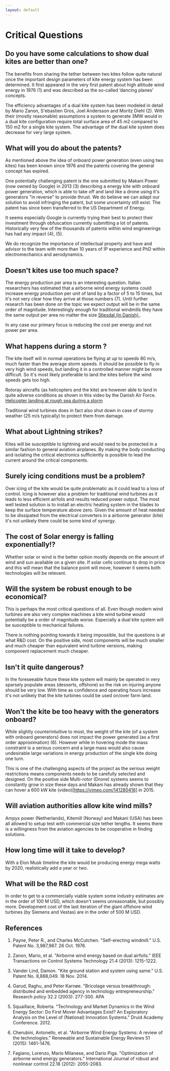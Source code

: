 ```yaml
---
layout: default
---
```


# Critical Questions

## Do you have some calculations to show dual kites are better than one?
The benefits from sharing the tether between two kites follow quite natural once the important design parameters of kite energy system has been determined. It first appeared in the very first patent about high altitude wind energy in 1976 (1) and was described as the so-called ‘dancing planes’ concepts.

The efficiency advantages of a dual kite system has been modeled in detail by Mario Zanon, S'ebastien Gros, Joel Andersson and Moritz Diehl (2). With their (mostly reasonable) assumptions a system to generate 3MW would in a dual kite configuration require total surface area of 45 m2 compared to 150 m2 for a single kite system. The advantage of the dual kite system does decrease for very large system.

## What will you do about the patents?
As mentioned above the idea of onboard power generation (even using two kites) has been known since 1976 and the patents covering the general concept has expired.

One potentially challenging patent is the one submitted by Makani Power (now owned by Google) in 2013 (3) describing a energy kite with onboard power generation, which is able to take off and land like a drone using it's generators "in reverse" to provide thrust. We do believe we can adapt our solution to avoid infringing the patent, but some uncertainty still exist. The patent has since been transferred to the US Department of Energy.

It seems especially Google is currently trying their best to protect their investment through obfuscation currently submitting a lot of patents. Historically very few of the thousands of patents within wind engineerings has had any impact (4), (5).

We do recognize the importance of intellectual property and have and advisor to the team with more than 10 years of IP experience and PhD within electromechanics and aerodynamics.


## Doesn't kites use too much space?
The energy production per area is an interesting question. Italian researchers has estimated that a airborne wind energy systems could increase energy production per unit of land by a factor of 5 to 15 times, but it's not very clear how they arrive at those numbers (7). Until further research has been done on the topic we expect output will be in the same order of magnitude. Interestingly enough for traditional windmills they have the same output per area no matter the size [Stiesdal (in Danish) ](https://ing.dk/blog/bliver-vindmoellerne-ved-med-at-vokse-del-ii-192275).

In any case our primary focus is reducing the cost per energy and not power per area.

## What happens during a storm ?
The kite itself will in normal operations be flying at up to speeds 80 m/s, much faster than the average storm speeds. It should be possible to fly in very high wind speeds, but landing it in a controlled manner might be more difficult. So it's most likely preferable to land the kites before the wind speeds gets too high.

Rotoray aircrafts (as helicopters and the kite) are however able to land in quite adverse conditions as shown in this video by the Danish Air Force. [Helicopter landing at rough sea during a storm](https://youtu.be/ptem1zpHD_s)

Traditional wind turbines does in fact also shut down in case of stormy weather (25 m/s typically) to protect them from damage.

## What about Lightning strikes?
Kites will be susceptible to lightning and would need to be protected in a similar fashion to general aviation airplanes. By making the body conducting and isolating the critical electronics sufficiently is possible to lead the current around the critical components.

## Surely icing conditions must be a problem?
Over icing of the kite would be quite problematic as it could lead to a loss of control. Icing is however also a problem for traditional wind turbines as it leads to less efficient airfoils and results reduced power output. The most well tested solution is to install an electric heating system in the blades to keep the surface temperature above zero. Given the amount of heat needed to be dissipated from the electrical converters in a airborne generator (kite) it's not unlikely there could be some kind of synergy.

## The cost of Solar energy is falling exponentially!?
Whether solar or wind is the better option mostly depends on the amount of wind and sun available on a given site. If solar cells continue to drop in price and this will mean that the balance point will move, however it seems both technologies will be relevant. 

## Will the system be robust enough to be economical?
This is perhaps the most critical questions of all. Even though modern wind turbines are also very complex machines a kite wind turbine would potentially be a order of magnitude worse. Especially a dual kite system will be susceptible to mechanical failures.

There is nothing pointing towards it being impossible, but the questions is at what R&D cost. On the positive side, most components will be much smaller and much cheaper than equivalent wind turbine versions, making component replacement much cheaper.

## Isn't it quite dangerous?
In the foreseeable future these kite system will mainly be operated in very sparsely populate areas (desserts, offshore) so the risk on injuring anyone should be very low. With time as confidence and operating hours increase it's not unlikely that the kite turbines could be used on/over farm land.

## Won't the kite be too heavy with the generators onboard?
While slightly counterintuitive to most, the weight of the kite (of a system with onboard generators) does not impact the power generated (as a first order approximation) (6). However while in hovering mode the mass constraint is a serious concern and a large mass would also cause undesirable large variations in energy production of the single kite doing one turn.

This is one of the challenging aspects of the project as the serious weight restrictions means components needs to be carefully selected and designed. On the positive side Multi-rotor (Drone) systems seems to constantly grow in size these days and Makani has already shown that they can hover a 600 kW kite (video)[https://vimeo.com/141280416] in 2015.    

## Will aviation authorities allow kite wind mills?
Ampyx power (Netherlands), Kitemill (Norway) and Makani (USA) has been all allowed to setup test with commercial size tether lengths. It seems there is a willingness from the aviation agencies to be cooperative in finding solutions.   

## How long time will it take to develop?
With a Elon Musk timeline the kite would be producing energy mega watts by 2020, realistically add a year or two.

## What will be the R&D cost
In order to get to a commercially viable system some industry estimates are in the order of 100 M USD, which doesn't seems unreasonable, but possibly more. Development cost of the last iteration of the giant offshore wind turbines (by Siemens and Vestas) are in the order of 500 M USD.


## References

1. Payne, Peter R., and Charles McCutchen. "Self-erecting windmill." U.S. Patent No. 3,987,987. 26 Oct. 1976.

2. Zanon, Mario, et al. "Airborne wind energy based on dual airfoils." IEEE Transactions on Control Systems Technology 21.4 (2013): 1215-1222.

3. Vander Lind, Damon. "Kite ground station and system using same." U.S. Patent No. 8,888,049. 18 Nov. 2014.

4. Garud, Raghu, and Peter Karnøe. "Bricolage versus breakthrough: distributed and embedded agency in technology entrepreneurship." Research policy 32.2 (2003): 277-300.
APA

5. Squaillace, Roberta. "Technology and Market Dynamics in the Wind Energy Sector: Do First Mover Advantages Exist? An Exploratory Analysis on the Level of (National) Innovation Systems." Druid Academy Conference. 2012.

6. Cherubini, Antonello, et al. "Airborne Wind Energy Systems: A review of the technologies." Renewable and Sustainable Energy Reviews 51 (2015): 1461-1476.

7. Fagiano, Lorenzo, Mario Milanese, and Dario Piga. "Optimization of airborne wind energy generators." International Journal of robust and nonlinear control 22.18 (2012): 2055-2083.
